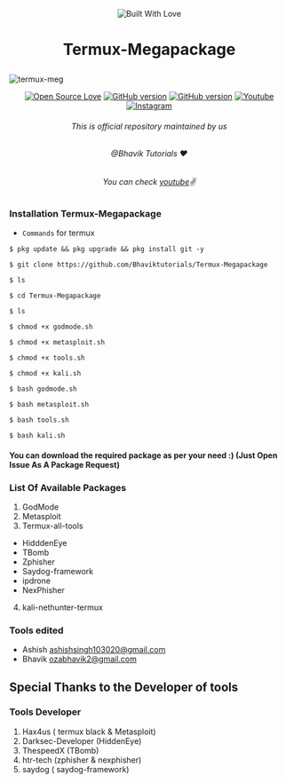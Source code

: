 <p align="center">
<a><img title="Built With Love" src="https://forthebadge.com/images/badges/built-with-love.svg" ></a>

# <p align="center">Termux-Megapackage
![termux-meg](https://user-images.githubusercontent.com/68908732/88683463-75400300-d111-11ea-967c-9b80e94f36ab.jpg)
<p align="center">
  <a href="https://github.com/Bhaviktutorials"><img title="Open Source Love" src="https://badges.frapsoft.com/os/v2/open-source.png?v=103" ></a>
  <a href="https://github.com/Bhaviktutorials/Termux-Megapackage"><img title="GitHub version" src="https://d25lcipzij17d.cloudfront.net/badge.svg?id=gh&type=6&v=1.0.0&x2=0" ></a>
<a href="https://github.com/Bhaviktutorials"><img title="GitHub version" src="https://img.shields.io/github/license/Bhaviktutorials/Termux-Megapackage" ></a>
  <a href="https://youtube.com/bhaviktutorials"><img alt="Youtube" src="https://img.shields.io/badge/Youtube-Bhavik Tutorials-green"/></a>
  <a href="https://instagram.com/saydog.official"><img alt="Instagram" src="https://img.shields.io/badge/Instagram-Bhavik_Tutorials-Blue"/></a>
</p>

###### <p align="center">This is official repository maintained by us
###### <p align="center"> *@Bhavik Tutorials* ❤️
###### <p align="center">You can check [youtube](https://youtube.com/bhaviktutorials)✌
 ### Installation Termux-Megapackage
 * `Commands` for termux

```
$ pkg update && pkg upgrade && pkg install git -y

$ git clone https://github.com/Bhaviktutorials/Termux-Megapackage

$ ls

$ cd Termux-Megapackage

$ ls

$ chmod +x godmode.sh

$ chmod +x metasploit.sh

$ chmod +x tools.sh

$ chmod +x kali.sh

$ bash godmode.sh

$ bash metasploit.sh

$ bash tools.sh

$ bash kali.sh

```
 #### You can download the required package as per your need :) (Just Open Issue As A Package Request)
 ### List Of Available Packages
 1. GodMode
 2. Metasploit
 3. Termux-all-tools
  * HidddenEye
  * TBomb
  * Zphisher
  * Saydog-framework
  * ipdrone
  * NexPhisher
 4. kali-nethunter-termux
 ### Tools edited
 * Ashish ashishsingh103020@gmail.com
 * Bhavik ozabhavik2@gmail.com
 ## Special Thanks to the Developer of tools
 ### Tools Developer
 1) Hax4us ( termux black & Metasploit)
 2) Darksec-Developer (HiddenEye)
 3) ThespeedX (TBomb)
 4) htr-tech (zphisher & nexphisher)
 5) saydog ( saydog-framework)
